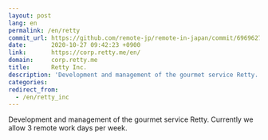```yaml
---
layout: post
lang: en
permalink: /en/retty
commit_url: https://github.com/remote-jp/remote-in-japan/commit/6969627468e4b5d3dc6a5448dad15ec846220eb9
date:       2020-10-27 09:42:23 +0900
link:       https://corp.retty.me/en/
domain:     corp.retty.me
title:      Retty Inc.
description: 'Development and management of the gourmet service Retty. Currently we allow 3 remote work days per week.'
categories: 
redirect_from:
  - /en/retty_inc
---
```


<p>Development and management of the gourmet service Retty. Currently we allow 3 remote work days per week.</p>
